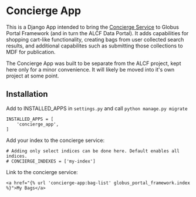 # Concierge App

This is a Django App intended to bring the [Concierge Service](https://github.com/fair-research/concierge) to Globus Portal Framework
(and in turn the ALCF Data Portal). It adds capabilities for shopping cart-like functionality,
creating bags from user collected search results, and additional capabilites such as
submitting those collections to MDF for publication.

The Concierge App was built to be separate from the ALCF project, kept here only for a minor
convenience. It will likely be moved into it's own project at some point.

## Installation


Add to INSTALLED_APPS in `settings.py` and call `python manage.py migrate`
```
INSTALLED_APPS = [
    'concierge_app',
]
```

Add your index to the concierge service:
```
# Adding only select indices can be done here. Default enables all indices.
# CONCIERGE_INDEXES = ['my-index']
```

Link to the concierge service:
```
<a href="{% url 'concierge-app:bag-list' globus_portal_framework.index %}">My Bags</a>
```